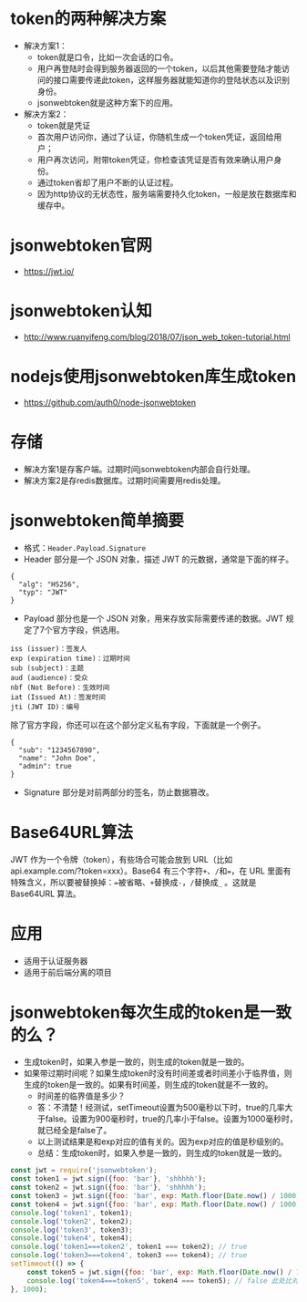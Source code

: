 # token的两种解决方案
* 解决方案1：
    - token就是口令，比如一次会话的口令。
    - 用户再登陆时会得到服务器返回的一个token，以后其他需要登陆才能访问的接口需要传递此token，这样服务器就能知道你的登陆状态以及识别身份。
    - jsonwebtoken就是这种方案下的应用。
* 解决方案2：
    - token就是凭证
    - 首次用户访问你，通过了认证，你随机生成一个token凭证，返回给用户；
    - 用户再次访问，附带token凭证，你检查该凭证是否有效来确认用户身份。
    - 通过token省却了用户不断的认证过程。
    - 因为http协议的无状态性，服务端需要持久化token，一般是放在数据库和缓存中。

# jsonwebtoken官网
* https://jwt.io/

# jsonwebtoken认知
* http://www.ruanyifeng.com/blog/2018/07/json_web_token-tutorial.html

# nodejs使用jsonwebtoken库生成token
* https://github.com/auth0/node-jsonwebtoken

# 存储
* 解决方案1是存客户端。过期时间jsonwebtoken内部会自行处理。
* 解决方案2是存redis数据库。过期时间需要用redis处理。

# jsonwebtoken简单摘要
* 格式：```Header.Payload.Signature```
* Header 部分是一个 JSON 对象，描述 JWT 的元数据，通常是下面的样子。
```
{
  "alg": "HS256",
  "typ": "JWT"
}
```
* Payload 部分也是一个 JSON 对象，用来存放实际需要传递的数据。JWT 规定了7个官方字段，供选用。
```
iss (issuer)：签发人
exp (expiration time)：过期时间
sub (subject)：主题
aud (audience)：受众
nbf (Not Before)：生效时间
iat (Issued At)：签发时间
jti (JWT ID)：编号
```
除了官方字段，你还可以在这个部分定义私有字段，下面就是一个例子。
```
{
  "sub": "1234567890",
  "name": "John Doe",
  "admin": true
}
```
* Signature 部分是对前两部分的签名，防止数据篡改。

# Base64URL算法
JWT 作为一个令牌（token），有些场合可能会放到 URL（比如 api.example.com/?token=xxx）。Base64 有三个字符```+```、```/```和```=```，在 URL 里面有特殊含义，所以要被替换掉：```=```被省略、```+```替换成```-```，```/```替换成```_``` 。这就是 Base64URL 算法。

# 应用
* 适用于认证服务器
* 适用于前后端分离的项目

# jsonwebtoken每次生成的token是一致的么？
* 生成token时，如果入参是一致的，则生成的token就是一致的。
* 如果带过期时间呢？如果生成token时没有时间差或者时间差小于临界值，则生成的token是一致的。如果有时间差，则生成的token就是不一致的。
    - 时间差的临界值是多少？
    - 答：不清楚！经测试，setTimeout设置为500毫秒以下时，true的几率大于false。设置为900毫秒时，true的几率小于false。设置为1000毫秒时，就已经全是false了。
    - 以上测试结果是和exp对应的值有关的。因为exp对应的值是秒级别的。
    - 总结：生成token时，如果入参是一致的，则生成的token就是一致的。
```javascript
const jwt = require('jsonwebtoken');
const token1 = jwt.sign({foo: 'bar'}, 'shhhhh');
const token2 = jwt.sign({foo: 'bar'}, 'shhhhh');
const token3 = jwt.sign({foo: 'bar', exp: Math.floor(Date.now() / 1000) + (60 * 60)}, 'shhhhh');
const token4 = jwt.sign({foo: 'bar', exp: Math.floor(Date.now() / 1000) + (60 * 60)}, 'shhhhh');
console.log('token1', token1);
console.log('token2', token2);
console.log('token3', token3);
console.log('token4', token4);
console.log('token1===token2', token1 === token2); // true
console.log('token3===token4', token3 === token4); // true
setTimeout(() => {
    const token5 = jwt.sign({foo: 'bar', exp: Math.floor(Date.now() / 1000) + (60 * 60)}, 'shhhhh');
    console.log('token4===token5', token4 === token5); // false 此处比对结果和setTimeout设置的时间有关，具体测试，请看上述言论。
}, 1000);
```
